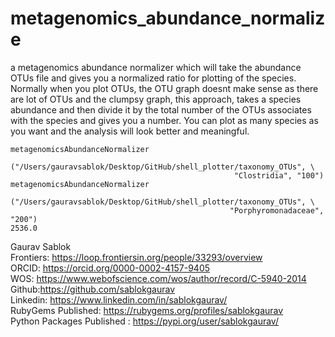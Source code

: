 # metagenomics_abundance_normalize
a metagenomics abundance normalizer which will take the abundance OTUs file and gives you a normalized ratio for plotting of the species. Normally when you plot OTUs, the OTU graph doesnt make sense as there are lot of OTUs and the clumpsy graph, this approach, takes a species abundance and then divide it by the total number of the OTUs associates with the  species and gives you a number. You can plot as many species as you want and the analysis will look better and meaningful.

 ```
metagenomicsAbundanceNormalizer
                ("/Users/gauravsablok/Desktop/GitHub/shell_plotter/taxonomy_OTUs", \
                                                   "Clostridia", "100")
metagenomicsAbundanceNormalizer
             ("/Users/gauravsablok/Desktop/GitHub/shell_plotter/taxonomy_OTUs", \
                                                  "Porphyromonadaceae", "200")
2536.0
```



Gaurav Sablok \
Frontiers: https://loop.frontiersin.org/people/33293/overview \
ORCID: https://orcid.org/0000-0002-4157-9405 \
WOS: https://www.webofscience.com/wos/author/record/C-5940-2014 \
Github:https://github.com/sablokgaurav \
Linkedin: https://www.linkedin.com/in/sablokgaurav/ \
RubyGems Published: https://rubygems.org/profiles/sablokgaurav \
Python Packages Published : https://pypi.org/user/sablokgaurav/
